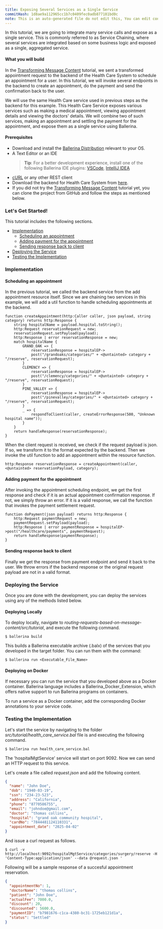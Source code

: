 ```yaml
---
title: Exposing Several Services as a Single Service
commitHash: 1d8ae9a112965cc1b7c0409fec0adb877181bd0c
note: This is an auto-generated file do not edit this, You can edit content in "ballerina-integrator" repo
---
```


In this tutorial, we are going to integrate many service calls and expose as a single service. This is commonly referred to as Service Chaining, where several services are integrated based on some business logic and exposed as a single, aggregated service.

#### What you will build

In the [Transforming Message Content](../../transforming-message-content/transforming-message-content/) tutorial, we sent a transformed appointment request to the backend of the Health Care System to schedule an appointment for a user. In this tutorial, we will invoke several endpoints in the backend to create an appointment, do the payment and send the confirmation back to the user.

We will use the same Health Care service used in previous steps as the backend for this example. This Health Care Service exposes various services such as making a medical appointment, viewing appointment details and viewing the doctors' details. We will combine two of such services, making an appointment and settling the payment for the appointment, and expose them as a single service using Ballerina.

#### Prerequisites

- Download and install the [Ballerina Distribution](https://ballerina.io/learn/getting-started/) relevant to your OS.
- A Text Editor or an IDE
  > **Tip**: For a better development experience, install one of the following Ballerina IDE plugins: [VSCode](https://marketplace.visualstudio.com/items?itemName=ballerina.ballerina), [IntelliJ IDEA](https://plugins.jetbrains.com/plugin/9520-ballerina)
- [cURL](https://curl.haxx.se) or any other REST client
- Download the backend for Health Care System from [here](#).
- If you did not try the [Transforming Message Content](../../transforming-message-content/transforming-message-content/) tutorial yet, you can clone the project from GitHub and follow the steps as mentioned below.

### Let's Get Started!

This tutorial includes the following sections.

- [Implementation](#implementation)
  - [Scheduling an appointment](#scheduling-an-appointment)
  - [Adding payment for the appointment](#adding-payment-for-the-appointment)
  - [Sending response back to client](#sending-response-back-to-client)
- [Deploying the Service](#deploying-the-service)
- [Testing the Implementation](#testing-the-implementation)

### Implementation

#### Scheduling an appointment

In the previous tutorial, we called the backend service from the add appointment resource itself. Since we are chaining two services in this example, we will add a util function to handle scheduling appointments at the backend.

```ballerina
function createAppointment(http:Caller caller, json payload, string category) returns http:Response {
    string hospitalName = payload.hospital.toString();
    http:Request reservationRequest = new;
    reservationRequest.setPayload(payload);
    http:Response | error reservationResponse = new;
    match hospitalName {
        GRAND_OAK => {
            reservationResponse = hospitalEP->
            post("/grandoaks/categories/" + <@untainted> category + "/reserve", reservationRequest);
        }
        CLEMENCY => {
            reservationResponse = hospitalEP->
            post("/clemency/categories/" + <@untainted> category + "/reserve", reservationRequest);
        }
        PINE_VALLEY => {
            reservationResponse = hospitalEP->
            post("/pinevalley/categories/" + <@untainted> category + "/reserve", reservationRequest);
        }
        _ => {
            respondToClient(caller, createErrorResponse(500, "Unknown hospital name"));
        }
    }
    return handleResponse(reservationResponse);
}
```

When the client request is received, we check if the request payload is json. If so, we transform it to the format expected by the backend. Then we invoke the util function to add an appointment within the resource function.

```ballerina
http:Response reservationResponse = createAppointment(caller, <@untainted> reservationPayload, category);
```

#### Adding payment for the appointment

After invoking the appointment scheduling endpoint, we get the first response and check if it is an actual appointment confirmation response. If not, we simply throw an error. If it is a valid response, we call the function that invokes the payment settlement request.

```ballerina
function doPayment(json payload) returns http:Response {
    http:Request paymentRequest = new;
    paymentRequest.setPayload(payload);
    http:Response | error paymentResponse = hospitalEP->post("/healthcare/payments", paymentRequest);
    return handleResponse(paymentResponse);
}
```

#### Sending response back to client

Finally we get the response from payment endpoint and send it back to the user. We throw errors if the backend response or the original request payload are not in a valid format.

### Deploying the Service

Once you are done with the development, you can deploy the services using any of the methods listed below.

#### Deploying Locally

To deploy locally, navigate to *routing-requests-based-on-message-content/src/tutorial*, and execute the following command.

```
$ ballerina build
```

This builds a Ballerina executable archive (.balx) of the services that you developed in the target folder.
You can run them with the command:

```
$ ballerina run <Executable_File_Name>
```

#### Deploying on Docker

If necessary you can run the service that you developed above as a Docker container. Ballerina language includes a Ballerina_Docker_Extension, which offers native support to run Ballerina programs on containers.

To run a service as a Docker container, add the corresponding Docker annotations to your service code.

### Testing the Implementation

Let's start the service by navigating to the folder *src/tutorial/health_care_service.bal* file is and executing the following command.

```
$ ballerina run health_care_service.bal
```

The 'hospitalMgtService' service will start on port 9092. Now we can send an HTTP request to this service.

Let's create a file called _request.json_ and add the following content.

```json
{
  "name": "John Doe",
  "dob": "1940-03-19",
  "ssn": "234-23-523",
  "address": "California",
  "phone": "8770586755",
  "email": "johndoe@gmail.com",
  "doctor": "thomas collins",
  "hospital": "grand oak community hospital",
  "cardNo": "7844481124110331",
  "appointment_date": "2025-04-02"
}
```

And issue a curl request as follows.

```
$ curl -v http://localhost:9092/hospitalMgtService/categories/surgery/reserve -H 'Content-Type:application/json' --data @request.json '
```

Following will be a sample response of a succesful appointment reservation.

```json
{
  "appointmentNo": 1,
  "doctorName": "thomas collins",
  "patient": "John Doe",
  "actualFee": 7000.0,
  "discount": 20,
  "discounted": 5600.0,
  "paymentID": "b7981676-c1ca-4380-bc31-1725eb121d1a",
  "status": "Settled"
}
```

